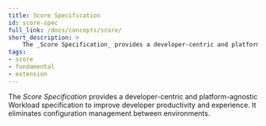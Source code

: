 ```yaml
---
title: Score Specification
id: score-spec
full_link: /docs/concepts/score/
short_description: >
    The _Score Specification_ provides a developer-centric and platform-agnostic Workload specification to improve developer productivity and experience. It eliminates configuration mismanagement between environments.
tags:
- score
- fundamental
- extension
---
```


The _Score Specification_ provides a developer-centric and platform-agnostic Workload specification to improve developer productivity and experience. It eliminates configuration management between environments.

<!--more-->
